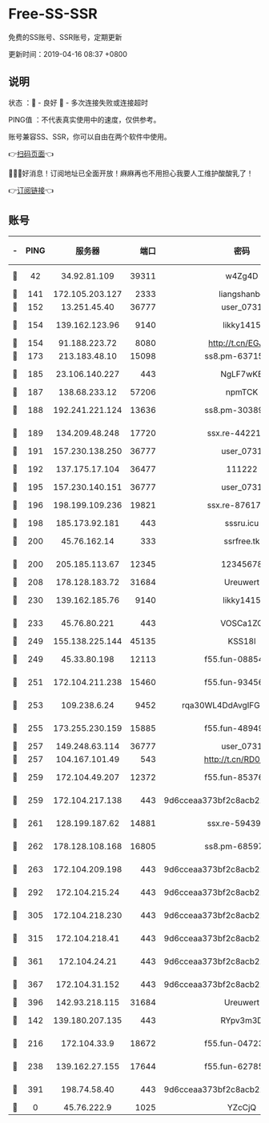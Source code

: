 # Free-SS-SSR

免费的SS账号、SSR账号，定期更新

更新时间：2019-04-16 08:37 +0800

## 说明

状态     ：🙂 - 良好 🙁 - 多次连接失败或连接超时

PING值   ：不代表真实使用中的速度，仅供参考。

账号兼容SS、SSR，你可以自由在两个软件中使用。

👉[扫码页面](https://liesauer.github.io/Free-SS-SSR/)👈

🎉🎉🎉好消息！订阅地址已全面开放！麻麻再也不用担心我要人工维护酸酸乳了！

👉[订阅链接](https://www.liesauer.net/yogurt/subscribe?ACCESS_TOKEN=DAYxR3mMaZAsaqUb)👈

## 账号

|-|PING|服务器|端口|密码|加密方式|区域|
|:----:|:----:|:-----:|-----:|:----:|:----:|:----:|
|🙂|42|34.92.81.109|39311|w4Zg4D|chacha20-ietf|US|
|🙂|141|172.105.203.127|2333|liangshanbo|chacha20|JP|
|🙂|152|13.251.45.40|36777|user_0731|chacha20|SG|
|🙂|154|139.162.123.96|9140|likky1415|aes-256-cfb|JP|
|🙂|154|91.188.223.72|8080|http://t.cn/EGJIyrl|rc4-md5|RU|
|🙂|173|213.183.48.10|15098|ss8.pm-63715751|rc4-md5|RU|
|🙂|185|23.106.140.227|443|NgLF7wKB|aes-256-cfb|US|
|🙂|187|138.68.233.12|57206|npmTCK|rc4-md5|US|
|🙂|188|192.241.221.124|13636|ss8.pm-30389881|aes-256-cfb|US|
|🙂|189|134.209.48.248|17720|ssx.re-44221085|aes-256-cfb|US|
|🙂|191|157.230.138.250|36777|user_0731|chacha20|US|
|🙂|192|137.175.17.104|36477|111222|aes-256-cfb|US|
|🙂|195|157.230.140.151|36777|user_0731|chacha20|US|
|🙂|196|198.199.109.236|19821|ssx.re-87617585|aes-256-cfb|US|
|🙂|198|185.173.92.181|443|sssru.icu|rc4-md5|RU|
|🙂|200|45.76.162.14|333|ssrfree.tk|aes-256-cfb|SG|
|🙂|200|205.185.113.67|12345|12345678|aes-256-cfb|US|
|🙂|208|178.128.183.72|31684|Ureuwert|chacha20|US|
|🙂|230|139.162.185.76|9140|likky1415|aes-256-cfb|DE|
|🙂|233|45.76.80.221|443|VOSCa1ZG|aes-256-cfb|DE|
|🙂|249|155.138.225.144|45135|KSS18l|rc4-md5|US|
|🙂|249|45.33.80.198|12113|f55.fun-08854609|aes-256-cfb|US|
|🙂|251|172.104.211.238|15460|f55.fun-93456939|aes-256-cfb|US|
|🙂|253|109.238.6.24|9452|rqa30WL4DdAvgIFG6Fs3znzTa|aes-256-cfb|FR|
|🙂|255|173.255.230.159|15885|f55.fun-48949694|aes-256-cfb|US|
|🙂|257|149.248.63.114|36777|user_0731|chacha20|CA|
|🙂|257|104.167.101.49|543|http://t.cn/RD0D7sx|rc4-md5|CA|
|🙂|259|172.104.49.207|12372|f55.fun-85376024|aes-256-cfb|SG|
|🙂|259|172.104.217.138|443|9d6cceaa373bf2c8acb22e60b6a58be6|aes-256-cfb|US|
|🙂|261|128.199.187.62|14881|ssx.re-59439256|aes-256-cfb|SG|
|🙂|262|178.128.108.168|16805|ss8.pm-68597133|aes-256-cfb|SG|
|🙂|263|172.104.209.198|443|9d6cceaa373bf2c8acb22e60b6a58be6|aes-256-cfb|US|
|🙂|292|172.104.215.24|443|9d6cceaa373bf2c8acb22e60b6a58be6|aes-256-cfb|US|
|🙂|305|172.104.218.230|443|9d6cceaa373bf2c8acb22e60b6a58be6|aes-256-cfb|US|
|🙂|315|172.104.218.41|443|9d6cceaa373bf2c8acb22e60b6a58be6|aes-256-cfb|US|
|🙂|361|172.104.24.21|443|9d6cceaa373bf2c8acb22e60b6a58be6|aes-256-cfb|US|
|🙂|367|172.104.31.152|443|9d6cceaa373bf2c8acb22e60b6a58be6|aes-256-cfb|US|
|🙂|396|142.93.218.115|31684|Ureuwert|chacha20|IN|
|🙂|142|139.180.207.135|443|RYpv3m3D|aes-256-cfb|JP|
|🙂|216|172.104.33.9|18672|f55.fun-04723964|aes-256-cfb|SG|
|🙂|238|139.162.27.155|17644|f55.fun-62785557|aes-256-cfb|SG|
|🙂|391|198.74.58.40|443|9d6cceaa373bf2c8acb22e60b6a58be6|aes-256-cfb|US|
|🙁|0|45.76.222.9|1025|YZcCjQ|rc4-md5|JP|
